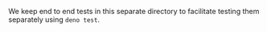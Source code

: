 We keep end to end tests in this separate directory to facilitate testing them
separately using `deno test`.
